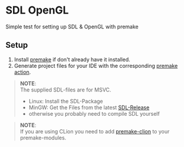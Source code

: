 # SDL OpenGL

Simple test for setting up SDL & OpenGL with premake

## Setup

1. Install [premake](https://premake.github.io/) if don't already have it installed.
2. Generate project files for your IDE with the corresponding [premake action](https://premake.github.io/docs/Using-Premake).

> **NOTE**:\
> The supplied SDL-files are for MSVC.
> - Linux: Install the SDL-Package
> - MinGW: Get the Files from the latest [SDL-Release](https://github.com/libsdl-org/SDL/releases/)
> - otherwise you probably need to compile SDL yourself

> **NOTE**:\
> If you are using CLion you need to add [premake-clion](https://github.com/Rankail/premake-clion.git) to your premake-modules.
